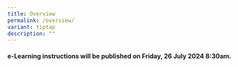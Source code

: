 ```yaml
---
title: Overview
permalink: /overview/
variant: tiptap
description: ""
---
```

<h4><strong>e-Learning instructions will be published on Friday, 26 July 2024 8:30am.</strong></h4>
<p></p>